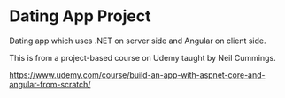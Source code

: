 # Dating App Project
Dating app which uses .NET on server side and Angular on client side. 

This is from a project-based course on Udemy taught by Neil Cummings. 

https://www.udemy.com/course/build-an-app-with-aspnet-core-and-angular-from-scratch/
